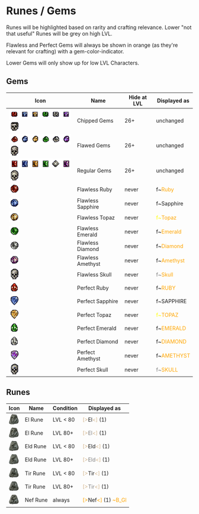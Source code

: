 # Runes / Gems
Runes will be highlighted based on rarity and crafting relevance. Lower "not that useful" Runes will be grey on high LVL.

Flawless and Perfect Gems will always be shown in orange (as they're relevant for crafting) with a gem-color-indicator.

Lower Gems will only show up for low LVL Characters.

## Gems

| Icon | Name | Hide at LVL | Displayed as |
| --- | --- | --- | --- |
| ![](icons/chruby.gif)![](icons/chsapphire.gif)![](icons/chtopaz.gif)![](icons/chemerald.gif)![](icons/chdiamond.gif)![](icons/chamethyst.gif)![](icons/chskull.gif) | Chipped Gems | 26+ | unchanged |
| ![](icons/flawedruby.gif)![](icons/flawedsapphire.gif)![](icons/flawedtopaz.gif)![](icons/flawedemerald.gif)![](icons/flaweddiamond.gif)![](icons/flawedamethyst.gif)![](icons/flawedskull.gif) | Flawed Gems | 26+ | unchanged |
| ![](icons/ruby.gif)![](icons/sapphire.gif)![](icons/topaz.gif)![](icons/emerald.gif)![](icons/diamond.gif)![](icons/amethyst.gif)![](icons/skull.gif) | Regular Gems | 26+ | unchanged |
| ![](icons/flawlessruby.gif) | Flawless Ruby | never | <span class="d2red">f~</span><span class="d2" style="color: orange">Ruby</span> |
| ![](icons/flawlesssapphire.gif) | Flawless Sapphire | never | <span class="d2blue">f~</span><span class="d2orange">Sapphire</span> |
| ![](icons/flawlesstopaz.gif) | Flawless Topaz | never | <span class="d2" style="color: yellow">f~</span><span class="d2" style="color: orange">Topaz</span> |
| ![](icons/flawlessemerald.gif) | Flawless Emerald | never | <span class="d2green">f~</span><span class="d2" style="color: orange">Emerald</span> |
| ![](icons/flawlessdiamond.gif) | Flawless Diamond | never | <span class="d2">f~</span><span class="d2" style="color: orange">Diamond</span> |
| ![](icons/flawlessamethyst.gif) | Flawless Amethyst | never | <span class="d2purple">f~</span><span class="d2" style="color: orange">Amethyst</span> |
| ![](icons/flawlessskull.gif) | Flawless Skull | never | <span class="d2" style="color: grey">f~</span><span class="d2" style="color: orange">Skull</span> |
| ![](icons/pruby.gif) | Perfect Ruby | never | <span class="d2red">f~</span><span class="d2" style="color: orange">RUBY</span> |
| ![](icons/psapphire.gif) | Perfect Sapphire | never | <span class="d2blue">f~</span><span class="d2orange">SAPPHIRE</span> |
| ![](icons/ptopaz.gif) | Perfect Topaz | never | <span class="d2" style="color: yellow">f~</span><span class="d2" style="color: orange">TOPAZ</span> |
| ![](icons/pemerald.gif) | Perfect Emerald | never | <span class="d2green">f~</span><span class="d2" style="color: orange">EMERALD</span> |
| ![](icons/pdiamond.gif) | Perfect Diamond | never | <span class="d2">f~</span><span class="d2" style="color: orange">DIAMOND</span> |
| ![](icons/pamethyst.gif) | Perfect Amethyst | never | <span class="d2purple">f~</span><span class="d2" style="color: orange">AMETHYST</span> |
| ![](icons/pskull.gif) | Perfect Skull | never | <span class="d2" style="color: grey">f~</span><span class="d2" style="color: orange">SKULL</span> |

## Runes

| Icon | Name | Condition | Displayed as |
| --- | --- | --- | --- |
| ![](icons/el.png) | El Rune | LVL < 80 | <span class="d2" style="color: tan">[\></span><span class="d2">El</span><span class="d2" style="color: tan">\<]</span><span class="d2"> (1)</span> |
| ![](icons/el.png) | El Rune | LVL 80+ | <span class="d2" style="color: tan">[\></span><span class="d2" style="color: grey">El</span><span class="d2" style="color: tan">\<]</span><span class="d2"> (1)</span> |
| ![](icons/eld.png) | Eld Rune | LVL < 80 | <span class="d2" style="color: tan">[\></span><span class="d2">Eld</span><span class="d2" style="color: tan">\<]</span><span class="d2"> (1)</span> |
| ![](icons/eld.png) | Eld Rune | LVL 80+ | <span class="d2" style="color: tan">[\></span><span class="d2" style="color: grey">Eld</span><span class="d2" style="color: tan">\<]</span><span class="d2"> (1)</span> |
| ![](icons/tir.png) | Tir Rune | LVL < 80 | <span class="d2" style="color: tan">[\></span><span class="d2">Tir</span><span class="d2" style="color: tan">\<]</span><span class="d2"> (1)</span> |
| ![](icons/tir.png) | Tir Rune | LVL 80+ | <span class="d2" style="color: tan">[\></span><span class="d2" style="color: grey">Tir</span><span class="d2" style="color: tan">\<]</span><span class="d2"> (1)</span> |
| ![](icons/nef.png) | Nef Rune | always | <span class="d2" style="color: orange">[\></span><span class="d2">Nef</span><span class="d2" style="color: orange">\<]</span><span class="d2"> (1) <span class="d2" style="color: orange">~B_Gl</span></span> |